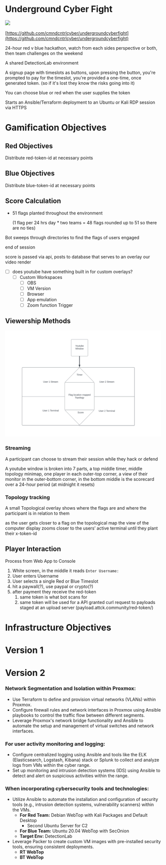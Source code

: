 # Underground Cyber Fight

![](https://www.canva.com/design/DAFsfTkwAEM/_jirTJoIWcJIGL_z9trE2Q/watch?utm_content=DAFsfTkwAEM&utm_campaign=designshare&utm_medium=link&utm_source=publishsharelink)

[https://github.com/cmndcntrlcyber/undergroundcyberfight](https://github.com/cmndcntrlcyber/undergroundcyberfight)

24-hour red v blue hackathon, watch from each sides perspective or both, then team challenges on the weekend

A shared DetectionLab environment

A signup page with timeslots as buttons, upon pressing the button, you're prompted to pay for the timeslot, you're provided a one-time, once generated token. (so if it's lost they know the risks going into it)

You can choose blue or red when the user supplies the token

Starts an Ansible/Terraform deployment to an Ubuntu or Kali RDP session via HTTPS

# Gamification Objectives

## Red Objectives

Distribute red-token-id at necessary points

## Blue Objectives

Distribute blue-token-id at necessary points

## Score Calculation

- 51 flags planted throughout the environment
    
    (1 flag per 24 hrs day * two teams = 48 flags rounded up to 51 so there are no ties) 
    

Bot sweeps through directories to find the flags of users engaged

end of session

score is passed via api, posts to database that serves to an overlay our video render 

- [ ]  does youtube have something built in for custom overlays?
    - [ ]  Custom Workspaces
        - [ ]  OBS
        - [ ]  VM Version
        - [ ]  Browser
        - [ ]  App emulation
        - [ ]  Zoom function Trigger

## Viewership Methods

![](https://github.com/cmndcntrlcyber/undergroundcyberfight/blob/main/Untitled.png)


### Streaming

A participant can choose to stream their session while they hack or defend

A youtube window is broken into 7 parts, a top middle timer, middle topology minimap, one player in each outer-top corner, a view of their monitor in the outer-bottom corner, in the bottom middle is the scorecard over a 24-hour period (at midnight it resets)

### Topology tracking

A small Topological overlay shows where the flags are and where the participant is in relation to them

as the user gets closer to a flag on the topological map the view of the computer display zooms closer to the users’ active terminal until they plant their x-token-id

## Player Interaction

Process from Web App to Console

1. White screen, in the middle it reads `Enter Username:` 
2. User enters Username 
3. User selects a single Red or Blue Timeslot 
4. hit a paywall(?), use paypal or crypto(?)
5. after payment they receive the red-token
    1. same token is what bot scans for
    2. same token will be used for a API granted curl request to payloads staged at an upload server (payload.attck.community/red-token/)

# Infrastructure Objectives

# Version 1

# Version 2

### Network Segmentation and Isolation within Proxmox:

- Use Terraform to define and provision virtual networks (VLANs) within Proxmox.
- Configure firewall rules and network interfaces in Proxmox using Ansible playbooks to control the traffic flow between different segments.
- Leverage Proxmox's network bridge functionality and Ansible to automate the setup and management of virtual switches and network interfaces.

### For user activity monitoring and logging:

- Configure centralized logging using Ansible and tools like the ELK (Elasticsearch, Logstash, Kibana) stack or Splunk to collect and analyze logs from VMs within the cyber range.
- Set up monitoring and intrusion detection systems (IDS) using Ansible to detect and alert on suspicious activities within the range.

### When incorporating cybersecurity tools and technologies:

- Utilize Ansible to automate the installation and configuration of security tools (e.g., intrusion detection systems, vulnerability scanners) within the VMs.
    - **For Red Team:** Debian WebTop with Kali Packages and Default Desktop 
        - Second Ubuntu Server for C2
    - **For Blue Team:** Ubuntu 20.04 WebTop with SecOnion
    - **Target Env:** DetectionLab 
- Leverage Packer to create custom VM images with pre-installed security tools, ensuring consistent deployments.
    - **RT WebTop**
    - **BT WebTop**

